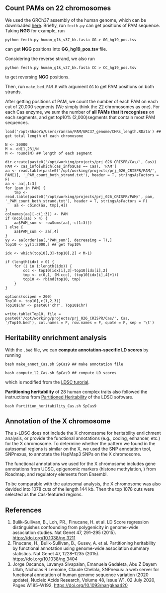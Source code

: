 

## Count PAMs on 22 chromosomes

We used the GRCh37 assembly of the human genome, which can be downloaded [here](https://gatk.broadinstitute.org/hc/en-us/articles/360035890711-GRCh37-hg19-b37-humanG1Kv37-Human-Reference-Discrepancies#humanG1Kv37). 
Briefly, run `fecth.py` can get positions of PAM sequence. 
Taking **NGG** for example, run
``` 
python fecth.py human_g1k_v37_bk.fasta GG > GG_hg19_pos.tsv
```
can get **NGG** positions into **GG_hg19_pos.tsv** file.

Considering the reverse strand, we also run 
```
python fecth.py human_g1k_v37_bk.fasta CC > CC_hg19_pos.tsv
``` 
to get reversing **NGG** positions.

Then, run `make_bed_PAM.R` with argument `GG` to get PAM positions on both strands.



After getting positions of PAM, we count the number of each PAM on each cut of 20,000 segments (We simply think the 22 chromosomes as one). For each Cas enzyme, we sum the number of **all PAMs that it recognises** on each segments, and get top10% (2,000)segments that contain most PAM sequences.
```
load('/opt/ShaoYa/Users/ranran/PAM/GRC37_genome/CHRs_length.RData') ## get total length of each chromosome

N <- 20000
M <- dd[1,23]/N
M <- round(M) ## length of each segment

dir.create(paste0('/opt/working/projects/prj_026_CRISPR/Cas/', Cas))
PAM <- cas_info[which(cas_info$Cas == Cas), 'PAM']
aa <- read.table(paste0('/opt/working/projects/prj_026_CRISPR/PAM/', PAM[1], '_PAM_count_both_strand.txt'), header = T, stringsAsFactors = F)
aa <- aa[,1:3]
for (pam in PAM) {
	tmp <- read.table(paste0('/opt/working/projects/prj_026_CRISPR/PAM/', pam, '_PAM_count_both_strand.txt'), header = T, stringsAsFactors = F)
	aa <- cbind(aa, tmp[,4])
}
colnames(aa)[-c(1:3)] <- PAM
if (ncol(aa) > 4) {
	aa$PAM_sum <- rowSums(aa[,-c(1:3)])
} else {
	aa$PAM_sum <- aa[,4]
}
yy <- aa[order(aa[,'PAM_sum'], decreasing = T),]
top10 <- yy[1:2000,] ## get Top10%

idx <- which(top10[,3]-top10[,2] < M-1)

if (length(idx) > 0) {
	for (i in 1:length(idx)) {
		ccc <- top10[idx[i],3]-top10[idx[i],2]
		tmp <- c(0,1, (M-ccc), (top10[idx[i],4]+1))
		top10 <- rbind(top10, tmp)
	}
}

options(scipen = 200)
Top10 <- top10[,c(1,2,3)]
Top10$Chr <- paste0('chr', Top10$Chr)

write.table(Top10, file = paste0('/opt/working/projects/prj_026_CRISPR/Cas/', Cas, '/Top10.bed'), col.names = F, row.names = F, quote = F, sep = '\t')
```

## Heritability enrichment analysis

With the `.bed` file, we can **compute annotation-specific LD scores** by running
```
bash make_annot_Cas.sh SpCas9 ## make annotation file

bash compute_l2_Cas.sh SpCas9 ## compute LD scores
```
which is modified from the [LDSC turorial](https://github.com/bulik/ldsc/wiki/LD-Score-Estimation-Tutorial#partitioned-ld-scores).


**Partitioning heritability** of 28 human complex traits also followed the instructions from [Partitioned Heritability](https://github.com/bulik/ldsc/wiki/Partitioned-Heritability) of the LDSC software.
```
bash Partition_heritability_Cas.sh SpCas9
```

## Annotation of the X chromosome
The s-LDSC does not include the X chromosome for heritability enriichment analysis, or provide the functional annotations (e.g., coding, enhancer, etc.) for the X chromosome. To determine whether the pattern we found in the autosomal regions is similar on the X, we used the SNP annotation tool, SNPnexus, to annotate the HapMap3 SNPs on the X chromosome. 

The functional annotations we used for the X chromosome includes gene annotations from UCSC, epigenomic markers (histone methylation, ) from Roadmap, and regulatory elements from Ensembl. 

To be comparable with the autosomal analysis, the X chromosome was also devided into 1078 cuts of the length 144 kb. Then the top 1078 cuts were selected as the Cas-featured regions.



## References
1. Bulik-Sullivan, B., Loh, PR., Finucane, H. et al. LD Score regression distinguishes confounding from polygenicity in genome-wide association studies. Nat Genet 47, 291–295 (2015). https://doi.org/10.1038/ng.3211
2. Finucane, H., Bulik-Sullivan, B., Gusev, A. et al. Partitioning heritability by functional annotation using genome-wide association summary statistics. Nat Genet 47, 1228–1235 (2015). https://doi.org/10.1038/ng.3404
3. Jorge Oscanoa, Lavanya Sivapalan, Emanuela Gadaleta, Abu Z Dayem Ullah, Nicholas R Lemoine, Claude Chelala, SNPnexus: a web server for functional annotation of human genome sequence variation (2020 update), Nucleic Acids Research, Volume 48, Issue W1, 02 July 2020, Pages W185–W192, https://doi.org/10.1093/nar/gkaa420







